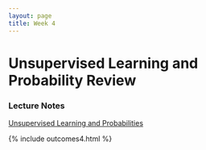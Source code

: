 ```yaml
---
layout: page
title: Week 4
---
```


Unsupervised Learning and Probability Review
============================================

### Lecture Notes

[Unsupervised Learning and Probabilities](./assets/w4_unsupervisedAndProbabilities.pdf)

{% include outcomes4.html %}

